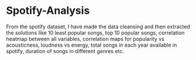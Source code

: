 # Spotify-Analysis
From the spotify dataset, I have made the data cleansing and then extracted the solutions like 10 least popular songs, top 10 popular songs, correlation heatmap between all variables, correlation maps for popularity vs acousticness, loudness vs energy, total songs in each year available in spotify, duration of songs in different genres etc.
